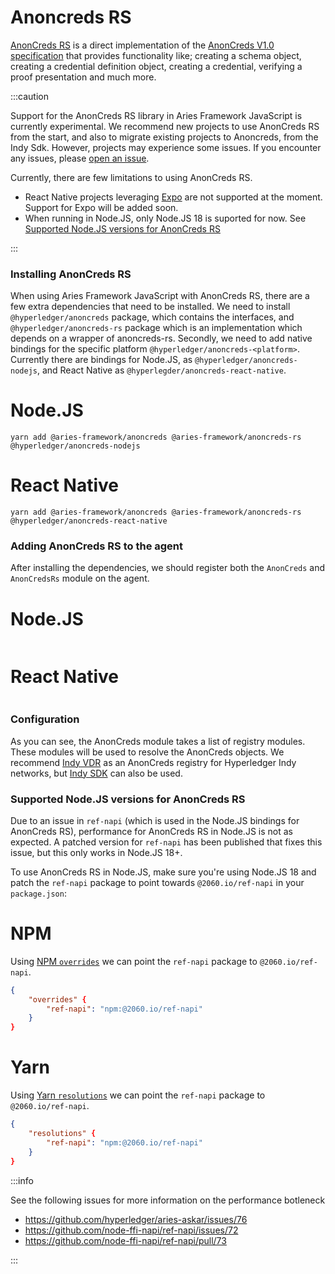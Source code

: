 # Anoncreds RS

[AnonCreds RS](https://github.com/hyperledger/anoncreds-rs) is a direct implementation of the [AnonCreds V1.0 specification](https://hyperledger.github.io/anoncreds-spec/) that provides functionality like; creating a schema object, creating a credential definition object, creating a credential, verifying a proof presentation and much more.

:::caution

Support for the AnonCreds RS library in Aries Framework JavaScript is currently experimental. We recommend new projects to use AnonCreds RS from the start, and also to migrate existing projects to Anoncreds, from the Indy Sdk. However, projects may experience some issues. If you encounter any issues, please [open an issue](https://github.com/hyperledger/aries-framework-javascript/issues/new).

Currently, there are few limitations to using AnonCreds RS.

- React Native projects leveraging [Expo](https://expo.dev) are not supported at the moment. Support for Expo will be added soon.
- When running in Node.JS, only Node.JS 18 is suported for now. See [Supported Node.JS versions for AnonCreds RS](#supported-nodejs-versions-for-anoncreds-rs)

:::

### Installing AnonCreds RS

When using Aries Framework JavaScript with AnonCreds RS, there are a few extra dependencies that need to be installed. We need to install `@hyperledger/anoncreds` package, which contains the interfaces, and `@hyperledger/anoncreds-rs` package which is an implementation which depends on a wrapper of anoncreds-rs. Secondly, we need to add native bindings for the specific platform `@hyperledger/anoncreds-<platform>`. Currently there are bindings for Node.JS, as `@hyperledger/anoncreds-nodejs`, and React Native as `@hyperlegder/anoncreds-react-native`.

<!--tabs-->

# Node.JS

```console
yarn add @aries-framework/anoncreds @aries-framework/anoncreds-rs @hyperledger/anoncreds-nodejs
```

# React Native

```console
yarn add @aries-framework/anoncreds @aries-framework/anoncreds-rs @hyperledger/anoncreds-react-native
```

<!--/tabs-->

### Adding AnonCreds RS to the agent

After installing the dependencies, we should register both the `AnonCreds` and `AnonCredsRs` module on the agent.

<!--tabs-->

# Node.JS

```typescript showLineNumbers set-up-anoncreds-rs.ts section-1

```

# React Native

```typescript showLineNumbers set-up-anoncreds-rs-rn.ts section-1

```

<!--/tabs-->

### Configuration

As you can see, the AnonCreds module takes a list of registry modules. These modules will be used to resolve the AnonCreds objects. We recommend [Indy VDR](./indy-vdr) as an AnonCreds registry for Hyperledger Indy networks, but [Indy SDK](./indy-sdk) can also be used.

### Supported Node.JS versions for AnonCreds RS

Due to an issue in `ref-napi` (which is used in the Node.JS bindings for AnonCreds RS), performance for AnonCreds RS in Node.JS is not as expected. A patched version for `ref-napi` has been published that fixes this issue, but this only works in Node.JS 18+.

To use AnonCreds RS in Node.JS, make sure you're using Node.JS 18 and patch the `ref-napi` package to point towards `@2060.io/ref-napi` in your `package.json`:

<!--tabs-->

# NPM

Using [NPM `overrides`](https://docs.npmjs.com/cli/v9/configuring-npm/package-json#overrides) we can point the `ref-napi` package to `@2060.io/ref-napi`.

```json
{
    "overrides" {
        "ref-napi": "npm:@2060.io/ref-napi"
    }
}
```

# Yarn

Using [Yarn `resolutions`](https://classic.yarnpkg.com/lang/en/docs/selective-version-resolutions/) we can point the `ref-napi` package to `@2060.io/ref-napi`.

```json
{
    "resolutions" {
        "ref-napi": "npm:@2060.io/ref-napi"
    }
}
```

<!--/tabs-->

:::info

See the following issues for more information on the performance botleneck

- https://github.com/hyperledger/aries-askar/issues/76
- https://github.com/node-ffi-napi/ref-napi/issues/72
- https://github.com/node-ffi-napi/ref-napi/pull/73

:::
